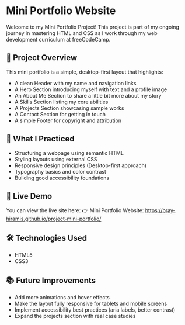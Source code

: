 # Mini Portfolio Website

Welcome to my Mini Portfolio Project!
This project is part of my ongoing journey in mastering HTML and CSS as I work through my web development curriculum at freeCodeCamp.

## 🌟 Project Overview
This mini portfolio is a simple, desktop-first layout that highlights:

- A clean Header with my name and navigation links
- A Hero Section introducing myself with text and a profile image
- An About Me Section to share a little bit more about my story
- A Skills Section listing my core abilities
- A Projects Section showcasing sample works
- A Contact Section for getting in touch
- A simple Footer for copyright and attribution

## 🎯 What I Practiced

- Structuring a webpage using semantic HTML
- Styling layouts using external CSS
- Responsive design principles (Desktop-first approach)
- Typography basics and color contrast
- Building good accessibility foundations

## 🚀 Live Demo
You can view the live site here:
👉 Mini Portfolio Website: https://bray-hiramis.github.io/project-mini-portfolio/

## 🛠️ Technologies Used
- HTML5
- CSS3

## 📚 Future Improvements

- Add more animations and hover effects
- Make the layout fully responsive for tablets and mobile screens
- Implement accessibility best practices (aria labels, better contrast)
- Expand the projects section with real case studies
